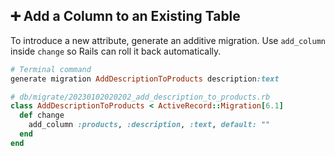 ## ➕ Add a Column to an Existing Table

To introduce a new attribute, generate an additive migration. Use `add_column` inside `change` so Rails can roll it back automatically.

```ruby
# Terminal command
generate migration AddDescriptionToProducts description:text

# db/migrate/20230102020202_add_description_to_products.rb
class AddDescriptionToProducts < ActiveRecord::Migration[6.1]
  def change
    add_column :products, :description, :text, default: ""
  end
end
```